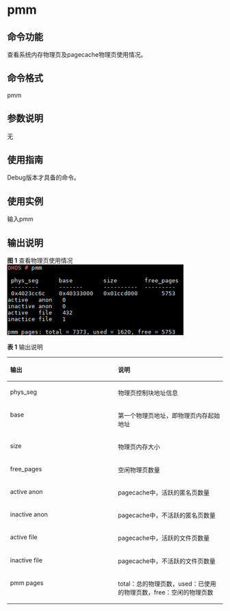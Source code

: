 # pmm<a name="ZH-CN_TOPIC_0000001054783044"></a>

## 命令功能<a name="section445335110416"></a>

查看系统内存物理页及pagecache物理页使用情况。

## 命令格式<a name="section1795712553416"></a>

pmm

## 参数说明<a name="section92544592410"></a>

无

## 使用指南<a name="section104151141252"></a>

Debug版本才具备的命令。

## 使用实例<a name="section11545171957"></a>

输入pmm

## 输出说明<a name="section075617368542"></a>

**图 1**  查看物理页使用情况<a name="fig19209202618618"></a>  
![](figures/查看物理页使用情况.png "查看物理页使用情况")

**表 1**  输出说明

<a name="table5579102611579"></a>
<table><thead align="left"><tr id="row12579162613572"><th class="cellrowborder" valign="top" width="50%" id="mcps1.2.3.1.1"><p id="p18579122619578"><a name="p18579122619578"></a><a name="p18579122619578"></a>输出</p>
</th>
<th class="cellrowborder" valign="top" width="50%" id="mcps1.2.3.1.2"><p id="p11579182635718"><a name="p11579182635718"></a><a name="p11579182635718"></a>说明</p>
</th>
</tr>
</thead>
<tbody><tr id="row1457942675720"><td class="cellrowborder" valign="top" width="50%" headers="mcps1.2.3.1.1 "><p id="p2058042605713"><a name="p2058042605713"></a><a name="p2058042605713"></a>phys_seg</p>
</td>
<td class="cellrowborder" valign="top" width="50%" headers="mcps1.2.3.1.2 "><p id="p1058062614579"><a name="p1058062614579"></a><a name="p1058062614579"></a>物理页控制块地址信息</p>
</td>
</tr>
<tr id="row14580192616575"><td class="cellrowborder" valign="top" width="50%" headers="mcps1.2.3.1.1 "><p id="p858062615712"><a name="p858062615712"></a><a name="p858062615712"></a>base</p>
</td>
<td class="cellrowborder" valign="top" width="50%" headers="mcps1.2.3.1.2 "><p id="p1858082617577"><a name="p1858082617577"></a><a name="p1858082617577"></a>第一个物理页地址，即物理页内存起始地址</p>
</td>
</tr>
<tr id="row17580826115719"><td class="cellrowborder" valign="top" width="50%" headers="mcps1.2.3.1.1 "><p id="p5580226155713"><a name="p5580226155713"></a><a name="p5580226155713"></a>size</p>
</td>
<td class="cellrowborder" valign="top" width="50%" headers="mcps1.2.3.1.2 "><p id="p85808262572"><a name="p85808262572"></a><a name="p85808262572"></a>物理页内存大小</p>
</td>
</tr>
<tr id="row161931831175912"><td class="cellrowborder" valign="top" width="50%" headers="mcps1.2.3.1.1 "><p id="p201931631185913"><a name="p201931631185913"></a><a name="p201931631185913"></a>free_pages</p>
</td>
<td class="cellrowborder" valign="top" width="50%" headers="mcps1.2.3.1.2 "><p id="p1919383125911"><a name="p1919383125911"></a><a name="p1919383125911"></a>空闲物理页数量</p>
</td>
</tr>
<tr id="row1397105119596"><td class="cellrowborder" valign="top" width="50%" headers="mcps1.2.3.1.1 "><p id="p0397951175918"><a name="p0397951175918"></a><a name="p0397951175918"></a>active anon</p>
</td>
<td class="cellrowborder" valign="top" width="50%" headers="mcps1.2.3.1.2 "><p id="p1139715117599"><a name="p1139715117599"></a><a name="p1139715117599"></a>pagecache中，活跃的匿名页数量</p>
</td>
</tr>
<tr id="row16409173520010"><td class="cellrowborder" valign="top" width="50%" headers="mcps1.2.3.1.1 "><p id="p941012351409"><a name="p941012351409"></a><a name="p941012351409"></a>inactive anon</p>
</td>
<td class="cellrowborder" valign="top" width="50%" headers="mcps1.2.3.1.2 "><p id="p1341012355019"><a name="p1341012355019"></a><a name="p1341012355019"></a>pagecache中，不活跃的匿名页数量</p>
</td>
</tr>
<tr id="row467016386014"><td class="cellrowborder" valign="top" width="50%" headers="mcps1.2.3.1.1 "><p id="p10670103818015"><a name="p10670103818015"></a><a name="p10670103818015"></a>active file</p>
</td>
<td class="cellrowborder" valign="top" width="50%" headers="mcps1.2.3.1.2 "><p id="p1267012382019"><a name="p1267012382019"></a><a name="p1267012382019"></a>pagecache中，活跃的文件页数量</p>
</td>
</tr>
<tr id="row18966641507"><td class="cellrowborder" valign="top" width="50%" headers="mcps1.2.3.1.1 "><p id="p5966741706"><a name="p5966741706"></a><a name="p5966741706"></a>inactive file</p>
</td>
<td class="cellrowborder" valign="top" width="50%" headers="mcps1.2.3.1.2 "><p id="p17966174115018"><a name="p17966174115018"></a><a name="p17966174115018"></a>pagecache中，不活跃的文件页数量</p>
</td>
</tr>
<tr id="row13183445101"><td class="cellrowborder" valign="top" width="50%" headers="mcps1.2.3.1.1 "><p id="p318394514018"><a name="p318394514018"></a><a name="p318394514018"></a>pmm pages</p>
</td>
<td class="cellrowborder" valign="top" width="50%" headers="mcps1.2.3.1.2 "><p id="p1218312452014"><a name="p1218312452014"></a><a name="p1218312452014"></a>total：总的物理页数，used：已使用的物理页数，free：空闲的物理页数</p>
</td>
</tr>
</tbody>
</table>

